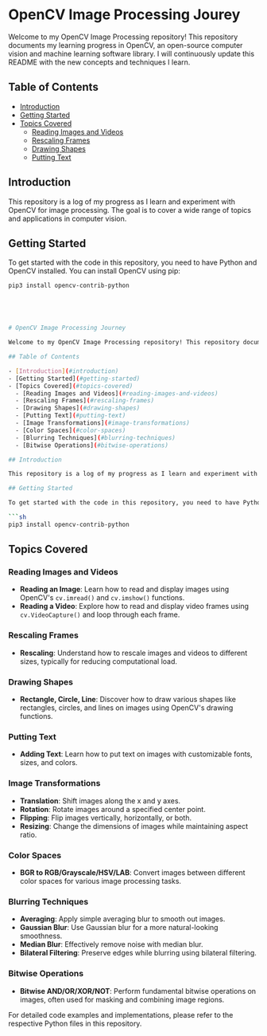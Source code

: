 # OpenCV Image Processing Jourey

Welcome to my OpenCV Image Processing repository! This repository documents my learning progress in OpenCV, an open-source computer vision and machine learning software library. I will continuously update this README with the new concepts and techniques I learn.

## Table of Contents

- [Introduction](#introduction)
- [Getting Started](#getting-started)
- [Topics Covered](#topics-covered)
  - [Reading Images and Videos](#reading-images-and-videos)
  - [Rescaling Frames](#rescaling-frames)
  - [Drawing Shapes](#drawing-shapes)
  - [Putting Text](#putting-text)



## Introduction

This repository is a log of my progress as I learn and experiment with OpenCV for image processing. The goal is to cover a wide range of topics and applications in computer vision.

## Getting Started

To get started with the code in this repository, you need to have Python and OpenCV installed. You can install OpenCV using pip:

```sh
pip3 install opencv-contrib-python





# OpenCV Image Processing Journey

Welcome to my OpenCV Image Processing repository! This repository documents my learning progress in OpenCV, an open-source computer vision and machine learning software library. I will continuously update this README with the new concepts and techniques I learn.

## Table of Contents

- [Introduction](#introduction)
- [Getting Started](#getting-started)
- [Topics Covered](#topics-covered)
  - [Reading Images and Videos](#reading-images-and-videos)
  - [Rescaling Frames](#rescaling-frames)
  - [Drawing Shapes](#drawing-shapes)
  - [Putting Text](#putting-text)
  - [Image Transformations](#image-transformations)
  - [Color Spaces](#color-spaces)
  - [Blurring Techniques](#blurring-techniques)
  - [Bitwise Operations](#bitwise-operations)

## Introduction

This repository is a log of my progress as I learn and experiment with OpenCV for image processing. The goal is to cover a wide range of topics and applications in computer vision.

## Getting Started

To get started with the code in this repository, you need to have Python and OpenCV installed. You can install OpenCV using pip:

```sh
pip3 install opencv-contrib-python
```

## Topics Covered

### Reading Images and Videos

- **Reading an Image**: Learn how to read and display images using OpenCV's `cv.imread()` and `cv.imshow()` functions.
- **Reading a Video**: Explore how to read and display video frames using `cv.VideoCapture()` and loop through each frame.

### Rescaling Frames

- **Rescaling**: Understand how to rescale images and videos to different sizes, typically for reducing computational load.

### Drawing Shapes

- **Rectangle, Circle, Line**: Discover how to draw various shapes like rectangles, circles, and lines on images using OpenCV's drawing functions.

### Putting Text

- **Adding Text**: Learn how to put text on images with customizable fonts, sizes, and colors.

### Image Transformations

- **Translation**: Shift images along the x and y axes.
- **Rotation**: Rotate images around a specified center point.
- **Flipping**: Flip images vertically, horizontally, or both.
- **Resizing**: Change the dimensions of images while maintaining aspect ratio.

### Color Spaces

- **BGR to RGB/Grayscale/HSV/LAB**: Convert images between different color spaces for various image processing tasks.

### Blurring Techniques

- **Averaging**: Apply simple averaging blur to smooth out images.
- **Gaussian Blur**: Use Gaussian blur for a more natural-looking smoothness.
- **Median Blur**: Effectively remove noise with median blur.
- **Bilateral Filtering**: Preserve edges while blurring using bilateral filtering.

### Bitwise Operations

- **Bitwise AND/OR/XOR/NOT**: Perform fundamental bitwise operations on images, often used for masking and combining image regions.

For detailed code examples and implementations, please refer to the respective Python files in this repository.